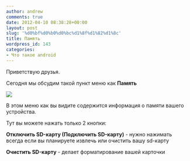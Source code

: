 ```yaml
---
author: andrew
comments: true
date: 2012-04-10 08:38:28+00:00
layout: post
slug: '%d0%bf%d0%b0%d0%bc%d1%8f%d1%82%d1%8c'
title: Память
wordpress_id: 143
categories:
- Что такое android
---
```


Приветствую друзья.





Сегодня мы обсудим такой пункт меню как **Память**





![](http://android-helper.com.ua/images/uploads/2012/04/device-2012-04-10-113433-200x300.png)


<!-- more -->

В этом меню как вы видите содержится информация о памяти вашего устройства.





Тут вы можете нажать только 2 кнопки:





**Отключить SD-карту (Подключить SD-карту)** - нужно нажимать всегда если вы планируете извлечь или очистить вашу sd-карту





**Очистить SD-карту** - делает форматирование вашей карточки




